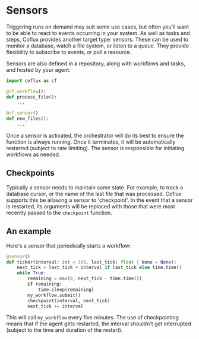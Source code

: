 # Sensors

Triggering runs on demand may suit some use cases, but often you'll want to be able to react to events occurring in your system. As well as tasks and steps, Coflux provides another target type: sensors. These can be used to monitor a database, watch a file system, or listen to a queue. They provide flexibility to subscribe to events, or poll a resource.

Sensors are also defined in a repository, along with workflows and tasks, and hosted by your agent:

```python
import coflux as cf

@cf.workflow():
def process_file():
    ...

@cf.sensor()
def new_files():
    ...
```

Once a sensor is activated, the orchestrator will do its best to ensure the function is always running. Once it terminates, it will be automatically restarted (subject to rate limiting). The sensor is responsible for initiating workflows as needed.

## Checkpoints

Typically a sensor needs to maintain some state. For example, to track a database cursor, or the name of the last file that was processed. Coflux supports this be allowing a sensor to 'checkpoint'. In the event that a sensor is restarted, its arguments will be replaced with those that were most recently passed to the `checkpoint` function.

## An example

Here's a sensor that periodically starts a workflow:

```python
@sensor()
def ticker(interval: int = 300, last_tick: float | None = None):
    next_tick = last_tick + interval if last_tick else time.time()
    while True:
        remaining = max(0, next_tick - time.time())
        if remaining:
            time.sleep(remaining)
        my_workflow.submit()
        checkpoint(interval, next_tick)
        next_tick += interval
```

This will call `my_workflow` every five minutes. The use of checkpointing means that if the agent gets restarted, the interval shouldn't get interrupted (subject to the time and duration of the restart).

